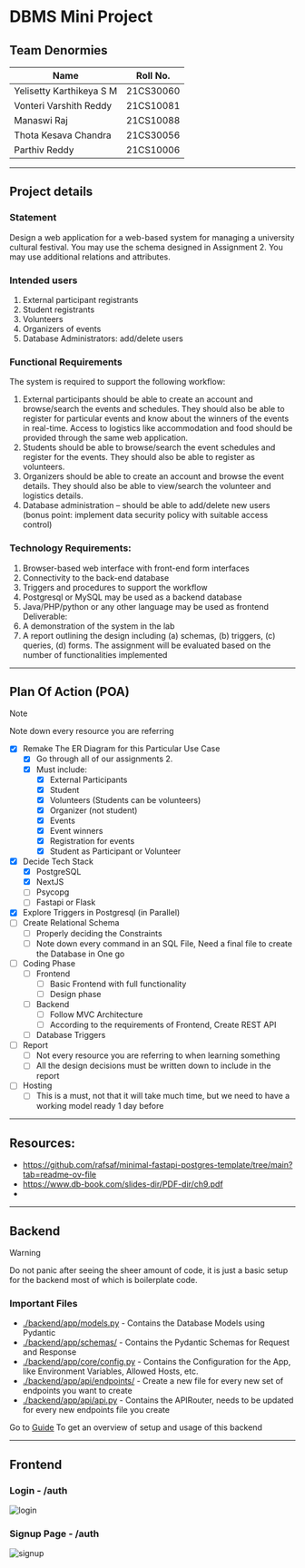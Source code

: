 # DBMS Mini Project

## Team Denormies

| Name                     | Roll No.  |
|--------------------------|-----------|
| Yelisetty Karthikeya S M | 21CS30060 |
| Vonteri Varshith Reddy   | 21CS10081 |
| Manaswi Raj              | 21CS10088 |
| Thota Kesava Chandra     | 21CS30056 |
| Parthiv Reddy            | 21CS10006 |

---

## Project details

### Statement

Design a web application for a web-based system for managing a university cultural festival. You may use the schema designed in Assignment 2. You may use additional relations and attributes.

### Intended users

1. External participant registrants
2. Student registrants
3. Volunteers
4. Organizers of events
5. Database Administrators: add/delete users

### Functional Requirements

The system is required to support the following workflow:

1. External participants should be able to create an account and browse/search the events and schedules. They should also be able to register for particular events and know about the winners of the events in real-time. Access to logistics like accommodation and food should be provided through the same web application.
2. Students should be able to browse/search the event schedules and register for the events. They should also be able to register as volunteers.
3. Organizers should be able to create an account and browse the event details. They should also be able to view/search the volunteer and logistics details.
4. Database administration – should be able to add/delete new users (bonus point: implement data security policy with suitable access control)

### Technology Requirements:

1. Browser-based web interface with front-end form interfaces
2. Connectivity to the back-end database
3. Triggers and procedures to support the workflow
4. Postgresql or MySQL may be used as a backend database
5. Java/PHP/python or any other language may be used as frontend Deliverable:
6. A demonstration of the system in the lab
7. A report outlining the design including (a) schemas, (b) triggers, (c) queries, (d) forms. The assignment will be evaluated based on the number of functionalities implemented

---

## Plan Of Action (POA)

> [!NOTE]
> Note down every resource you are referring

- [x] Remake The ER Diagram for this Particular Use Case
  - [x] Go through all of our assignments 2.
  - [x] Must include:
    - [x] External Participants
    - [x] Student
    - [x] Volunteers (Students can be volunteers)
    - [x] Organizer (not student)
    - [x] Events
    - [x] Event winners
    - [x] Registration for events
    - [x] Student as Participant or Volunteer
- [x] Decide Tech Stack
  - [x] PostgreSQL
  - [x] NextJS
  - [ ] Psycopg
  - [ ] Fastapi or Flask
- [x] Explore Triggers in Postgresql (in Parallel)
- [ ] Create Relational Schema
  - [ ] Properly deciding the Constraints
  - [ ] Note down every command in an SQL File, Need a final file to create the Database in One go
- [ ] Coding Phase
  - [ ] Frontend
    - [ ] Basic Frontend with full functionality
    - [ ] Design phase
  - [ ] Backend
    - [ ] Follow MVC Architecture
    - [ ] According to the requirements of Frontend, Create REST API
  - [ ] Database Triggers
- [ ] Report
  - [ ] Not every resource you are referring to when learning something
  - [ ] All the design decisions must be written down to include in the report
- [ ] Hosting
  - [ ] This is a must, not that it will take much time, but we need to have a working model ready 1 day before

---

## Resources:

- <https://github.com/rafsaf/minimal-fastapi-postgres-template/tree/main?tab=readme-ov-file>
- <https://www.db-book.com/slides-dir/PDF-dir/ch9.pdf>
- 

---

## Backend

> [!WARNING]
> Do not panic after seeing the sheer amount of code, it is just a basic setup for the backend most of which is boilerplate code.

### Important Files

- [./backend/app/models.py](./backend/app/models.py) - Contains the Database Models using Pydantic
- [./backend/app/schemas/](./backend/app/schemas/) - Contains the Pydantic Schemas for Request and Response
- [./backend/app/core/config.py](./backend/app/core/config.py) - Contains the Configuration for the App, like Environment Variables, Allowed Hosts, etc.
- [./backend/app/api/endpoints/](./backend/app/api/endpoints/) - Create a new file for every new set of endpoints you want to create
- [./backend/app/api/api.py](./backend/app/api/api.py) - Contains the APIRouter, needs to be updated for every new endpoints file you create

Go to [Guide](https://github.com/rafsaf/minimal-fastapi-postgres-template/tree/main?tab=readme-ov-file#minimal-async-fastapi--postgresql-template) To get an overview of setup and usage of this backend

---
## Frontend

### Login - /auth
![login](./assets/login.png)

### Signup Page - /auth
![signup](./assets/signup.png)